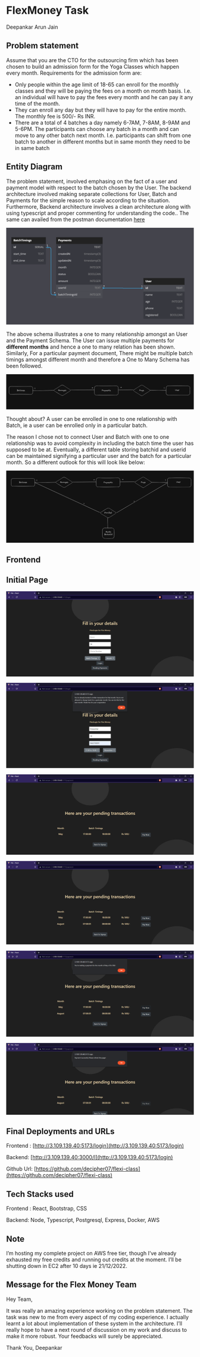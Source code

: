 # FlexMoney Task

Deepankar Arun Jain

## Problem statement

Assume that you are the CTO for the outsourcing firm which has been chosen to build an
admission form for the Yoga Classes which happen every month.
Requirements for the admission form are:

- Only people within the age limit of 18-65 can enroll for the monthly classes and they will
be paying the fees on a month on month basis. I.e. an individual will have to pay the fees
every month and he can pay it any time of the month.
- They can enroll any day but they will have to pay for the entire month. The monthly fee is
500/- Rs INR.
- There are a total of 4 batches a day namely 6-7AM, 7-8AM, 8-9AM and 5-6PM. The
participants can choose any batch in a month and can move to any other batch next
month. I.e. participants can shift from one batch to another in different months but in
same month they need to be in same batch

## Entity Diagram

The problem statement, involved emphasing on the fact of a user and payment model with respect to the batch chosen by the User. The backend architecture involved making separate collections for User, Batch and Payments for the simple reason to scale according to the situation. Furthermore, Backend architecture involves a clean architecture along with using typescript and proper commenting for understanding the code.. The same can availed from the postman documentation [here](https://documenter.getpostman.com/view/10696212/2s8Ysuxt8Y) 

![Untitled](docs/FlexMoney%20Task%20c88f18790d134f10823e0ecc4715bb54/Untitled.png)

The above schema illustrates a one to many relationship amongst an User and the Payment Schema. The User can issue multiple payments for **different months** and hence a one to many relation has been shown. Similarly, For a particular payment document, There might be multiple batch timings amongst different month and therefore a One to Many Schema has been followed. 

![Untitled](docs/FlexMoney%20Task%20c88f18790d134f10823e0ecc4715bb54/Untitled%201.png)

Thought about? A user can be enrolled in one to one relationship with Batch, ie a user can be enrolled only in a particular batch. 

The reason I chose not to connect User and Batch with one to one relationship was to avoid complexity in including the batch time the user has supposed to be at. Eventually, a different table storing batchid and userid can be maintained signifying a particular user and the batch for a particular month. So a different outlook for this will look like below: 

![Untitled](docs/FlexMoney%20Task%20c88f18790d134f10823e0ecc4715bb54/Untitled%202.png)

## Frontend

## Initial Page

![Untitled](docs/FlexMoney%20Task%20c88f18790d134f10823e0ecc4715bb54/Untitled%203.png)

![Untitled](docs/FlexMoney%20Task%20c88f18790d134f10823e0ecc4715bb54/Untitled%204.png)

![Untitled](docs/FlexMoney%20Task%20c88f18790d134f10823e0ecc4715bb54/Untitled%205.png)

![Untitled](docs/FlexMoney%20Task%20c88f18790d134f10823e0ecc4715bb54/Untitled%206.png)

![Untitled](docs/FlexMoney%20Task%20c88f18790d134f10823e0ecc4715bb54/Untitled%207.png)

![Untitled](docs/FlexMoney%20Task%20c88f18790d134f10823e0ecc4715bb54/Untitled%208.png)

## Final Deployments and URLs

Frontend : [http://3.109.139.40:5173/login](http://3.109.139.40:5173/login)

Backend: [http://3.109.139.40:3000/l](http://3.109.139.40:5173/login)

Github Url: [https://github.com/decipher07/flexi-class](https://github.com/decipher07/flexi-class)

## Tech Stacks used

Frontend : React, Bootstrap, CSS

Backend: Node, Typescript, Postgresql, Express, Docker, AWS

## Note

I’m hosting my complete project on AWS free tier, though I’ve already exhausted my free credits and running out credits at the moment. I’ll be shutting down in EC2 after 10 days ie 21/12/2022.

## Message for the Flex Money Team

Hey Team,

It was really an amazing experience working on the problem statement. The task was new to me from every aspect of my coding experience. I actually learnt a lot about implementation of these system in the architecture. I’ll really hope to have a next round of discussion on my work and discuss to make it more robust. Your feedbacks will surely be appreciated. 

Thank You,
Deepankar